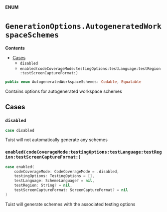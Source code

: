 **ENUM**

# `GenerationOptions.AutogeneratedWorkspaceSchemes`

**Contents**

- [Cases](#cases)
  - `disabled`
  - `enabled(codeCoverageMode:testingOptions:testLanguage:testRegion:testScreenCaptureFormat:)`

```swift
public enum AutogeneratedWorkspaceSchemes: Codable, Equatable
```

Contains options for autogenerated workspace schemes

## Cases
### `disabled`

```swift
case disabled
```

Tuist will not automatically generate any schemes

### `enabled(codeCoverageMode:testingOptions:testLanguage:testRegion:testScreenCaptureFormat:)`

```swift
case enabled(
    codeCoverageMode: CodeCoverageMode = .disabled,
    testingOptions: TestingOptions = [],
    testLanguage: SchemeLanguage? = nil,
    testRegion: String? = nil,
    testScreenCaptureFormat: ScreenCaptureFormat? = nil
)
```

Tuist will generate schemes with the associated testing options
